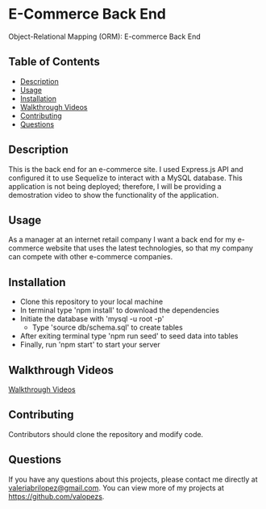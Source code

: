  # E-Commerce Back End
Object-Relational Mapping (ORM): E-commerce Back End

## Table of Contents
* [Description](#description)
* [Usage](#usage)
* [Installation](#installation)
* [Walkthrough Videos](#walkthrough-videos)
* [Contributing](#contributing)
* [Questions](#questions)

## Description
This is the back end for an e-commerce site. I used Express.js API and configured it to use Sequelize to interact with a MySQL database. This application is not being deployed; therefore, I will be providing a demostration video to show the functionality of the application.

## Usage
As a manager at an internet retail company I want a back end for my e-commerce website that uses the latest technologies, so that my company can compete with other e-commerce companies.

## Installation
- Clone this repository to your local machine
- In terminal type 'npm install' to download the dependencies
- Initiate the database with 'mysql -u root -p'
    - Type 'source db/schema.sql' to create tables
- After exiting terminal type 'npm run seed' to seed data into tables
- Finally, run 'npm start' to start your server

## Walkthrough Videos

[Walkthrough Videos]()

## Contributing
Contributors should clone the repository and modify code. 

## Questions
If you have any questions about this projects, please contact me directly at valeriabrilopez@gmail.com. You can view more of my projects at https://github.com/valopezs.